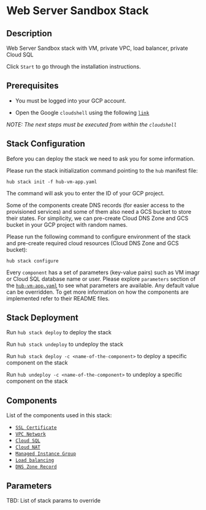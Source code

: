 # Web Server Sandbox Stack

## Description

Web Server Sandbox stack with VM, private VPC, load balancer, private Cloud SQL

Click `Start` to go through the installation instructions.

## Prerequisites

* You must be logged into your GCP account.

* Open the Google `cloudshell` using the following [`link`](https://ssh.cloud.google.com/cloudshell/editor?cloudshell_git_repo=https://source.developers.google.com/p/superhub/r/stacks&cloudshell_image=gcr.io/superhub/cloud-shell&cloudshell_tutorial=hub-vm-app.md)

*NOTE: The next steps must be executed from within the `cloudshell`*

## Stack Configuration

Before you can deploy the stack we need to ask you for some information.

Please run the stack initialization command pointing to the `hub` manifest file:

```shell
hub stack init -f hub-vm-app.yaml
```

The command will ask you to enter the ID of your GCP project.

Some of the components create DNS records (for easier access to the provisioned services) and some of them also need a GCS bucket to store their states.
For simplicity, we can pre-create Cloud DNS Zone and GCS bucket in your GCP project with random names.

Please run the following command to configure environment of the stack and pre-create required cloud resources (Cloud DNS Zone and GCS bucket):

```shell
hub stack configure
```

Every `component` has a set of parameters (key-value pairs) such as VM imagr or Cloud SQL database name or user.
Please explore `parameters` section of the [`hub-vm-app.yaml`](https://source.cloud.google.com/superhub/stacks/+/master:hub-vm-app.yaml) to see what parameters are available.
Any default value can be overridden.
To get more information on how the components are implemented refer to their README files.

## Stack Deployment

Run `hub stack deploy` to deploy the stack

Run `hub stack undeploy` to undeploy the stack

Run `hub stack deploy -c <name-of-the-component>` to deploy a specific component on the stack

Run `hub undeploy -c <name-of-the-component>` to undeploy a specific component on the stack

## Components

List of the components used in this stack:

* [`SSL Certificate`](https://source.cloud.google.com/superhub/stacks/+/master:components/certificate)
* [`VPC Network`](https://source.cloud.google.com/superhub/stacks/+/master:components/network)
* [`Cloud SQL`](https://source.cloud.google.com/superhub/stacks/+/master:components/cloud-sql)
* [`Cloud NAT`](https://source.cloud.google.com/superhub/stacks/+/master:components/cloud-nat)
* [`Managed Instance Group`](https://source.cloud.google.com/superhub/stacks/+/master:components/managed-instance-group)
* [`Load balancing`](https://source.cloud.google.com/superhub/stacks/+/master:components/load-balancer)
* [`DNS Zone Record`](https://source.cloud.google.com/superhub/stacks/+/master:components/dns-zone-record-set)

## Parameters

TBD: List of stack params to override
